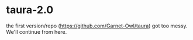 # taura-2.0
the first version/repo (https://github.com/Garnet-Owl/taura) got too messy. We'll continue from here.
